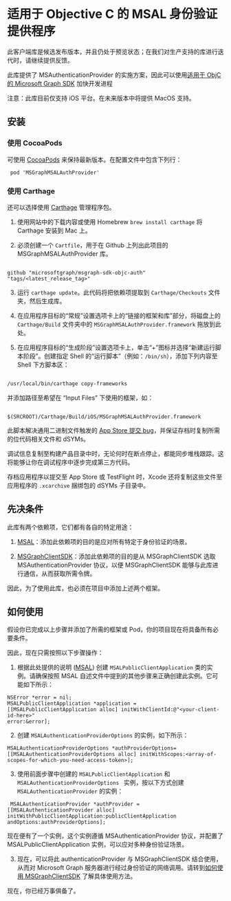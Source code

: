 # 适用于 Objective C 的 MSAL 身份验证提供程序
此客户端库是候选发布版本，并且仍处于预览状态；在我们对生产支持的库进行迭代时，请继续提供反馈。

此库提供了 MSAuthenticationProvider 的实施方案，因此可以使用[适用于 ObjC 的 Microsoft Graph SDK](https://github.com/microsoftgraph/msgraph-sdk-objc) 加快开发进程

注意：此库目前仅支持 iOS 平台。在未来版本中将提供 MacOS 支持。

## 安装

### 使用 CocoaPods

可使用 [CocoaPods](https://cocoapods.org/) 来保持最新版本。在配置文件中包含下列行：
  ``` 
   pod 'MSGraphMSALAuthProvider'
  ```


### 使用 Carthage


还可以选择使用 [Carthage](https://github.com/Carthage/Carthage) 管理程序包。



1. 使用网站中的下载内容或使用 Homebrew `brew install carthage` 将 Carthage 安装到 Mac 上。

2. 必须创建一个 `Cartfile`，用于在 Github 上列出此项目的 MSGraphMSALAuthProvider 库。



```

github "microsoftgraph/msgraph-sdk-objc-auth" "tags/<latest_release_tag>"

```



3. 运行 `carthage update`。此代码将把依赖项提取到 `Carthage/Checkouts` 文件夹，然后生成库。

4. 在应用程序目标的“常规”设置选项卡上的“链接的框架和库”部分，将磁盘上的 `Carthage/Build` 文件夹中的 `MSGraphMSALAuthProvider.framework` 拖放到此处。

5. 在应用程序目标的“生成阶段”设置选项卡上，单击“+”图标并选择“新建运行脚本阶段”。创建指定 Shell 的“运行脚本”（例如：`/bin/sh`），添加下列内容至 Shell 下方脚本区：



```sh

/usr/local/bin/carthage copy-frameworks

```



并添加路径至希望在 “Input Files” 下使用的框架，如：



```

$(SRCROOT)/Carthage/Build/iOS/MSGraphMSALAuthProvider.framework

```

此脚本解决通用二进制文件触发的 [App Store 提交 bug](http://www.openradar.me/radar?id=6409498411401216)，并保证存档时复制所需的位代码相关文件和 dSYMs。



调试信息复制至构建产品目录中时，无论何时在断点停止，都能同步堆栈跟踪。这将能够让你在调试程序中逐步完成第三方代码。



存档应用程序以提交至 App Store 或 TestFlight 时，Xcode 还将复制这些文件至 应用程序的 `.xcarchive` 捆绑包的 dSYMs 子目录中。

## 先决条件

此库有两个依赖项，它们都有各自的特定用途：

1. [MSAL](https://github.com/AzureAD/microsoft-authentication-library-for-objc)：添加此依赖项的目的是应对所有特定于身份验证的场景。
    
2. [MSGraphClientSDK](https://github.com/microsoftgraph/msgraph-sdk-objc)：添加此依赖项的目的是从 MSGraphClientSDK 选取 MSAuthenticationProvider 协议，以便 MSGraphClientSDK 能够与此库进行通信，从而获取所需令牌。
        
因此，为了使用此库，也必须在项目中添加上述两个框架。

## 如何使用

假设你已完成以上步骤并添加了所需的框架或 Pod，你的项目现在将具备所有必要条件。

因此，现在只需按照以下步骤操作：

1. 根据此处提供的说明 ([MSAL](https://github.com/AzureAD/microsoft-authentication-library-for-objc)) 创建 `MSALPublicClientApplication` 类的实例。请确保按照 MSAL 自述文件中提到的其他步骤来正确创建此实例。它可能如下所示：
```
NSError *error = nil;
MSALPublicClientApplication *application =
[[MSALPublicClientApplication alloc] initWithClientId:@"<your-client-id-here>"
error:&error];
```
2. 创建 `MSALAuthenticationProviderOptions` 的实例，如下所示：
```
MSALAuthenticationProviderOptions *authProviderOptions= [[MSALAuthenticationProviderOptions alloc] initWithScopes:<array-of-scopes-for-which-you-need-access-token>];
``` 

3. 使用前面步骤中创建的 `MSALPublicClientApplication` 和 `MSALAuthenticationProviderOptions ` 实例，按以下方式创建 `MSALAuthenticationProvider` 的实例：
```
 MSALAuthenticationProvider *authProvider = [[MSALAuthenticationProvider alloc] initWithPublicClientApplication:publicClientApplication andOptions:authProviderOptions];
```
现在便有了一个实例，这个实例遵循 MSAuthenticationProvider 协议，并配置了 MSALPublicClientApplication 实例，可以应对多种身份验证场景。
 
 3. 现在，可以将此 authenticationProvider 与 MSGraphClientSDK 结合使用，从而对 Microsoft Graph 服务器进行经过身份验证的网络调用。请转到[如何使用 MSGraphClientSDK](https://github.com/microsoftgraph/msgraph-sdk-objc#how-to-use-sdk) 了解具体使用方法。
 
现在，你已经万事俱备了。 
